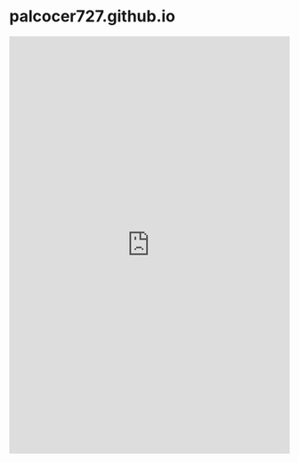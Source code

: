 # palcocer727.github.io
<iframe src="https://palcocer727.github.io/Kaizen-E-Learning/" width="100%" height="750" frameborder="0" scrolling="no"></iframe>
